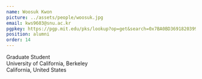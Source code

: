 ```yaml
---
name: Woosuk Kwon
picture: ../assets/people/woosuk.jpg
email: kws9603@snu.ac.kr
pgpkey: https://pgp.mit.edu/pks/lookup?op=get&search=0x7BA0BD3691820399
position: alumni
order: 14
---
```

Graduate Student<br>
University of California, Berkeley<br>
California, United States<br>
